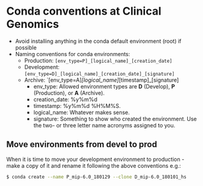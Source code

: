 # Conda conventions at Clinical Genomics

- Avoid installing anything in the conda default environment (root) if possible
- Naming conventions for conda environments: 
   - Production: `[env_type=P]_[logical_name]_[creation_date]`
   - Development: `[env_type=D]_[logical_name]_[creation_date]_[signature]`
   - Archive: `[env_type=A]_[logical_name]_[timestamp]_[signature]
      - env_type: Allowed environment types are **D** (Develop), **P** (Production), or **A** (Archive).
      - creation_date: %y%m%d
      - timestamp: %y%m%d %H%M%S.
      - logical_name: Whatever makes sense.
      - signature: Something to show who created the environment. Use the two- or three letter name acronyms assigned to you.

## Move environments from devel to prod

When it is time to move your development environment to production - make a copy of it and rename it following the above conventions e.g.:
```Bash
$ conda create --name P_mip-6.0_180129 --clone D_mip-6.0_180101_hs
```

